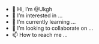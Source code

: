 - 👋 Hi, I’m @Ukgh
- 👀 I’m interested in ...
- 🌱 I’m currently learning ...
- 💞️ I’m looking to collaborate on ...
- 📫 How to reach me ...

<!---
Ukgh/Ukgh is a ✨ special ✨ repository because its `README.md` (this file) appears on your GitHub profile.
You can click the Preview link to take a look at your changes.
--->
